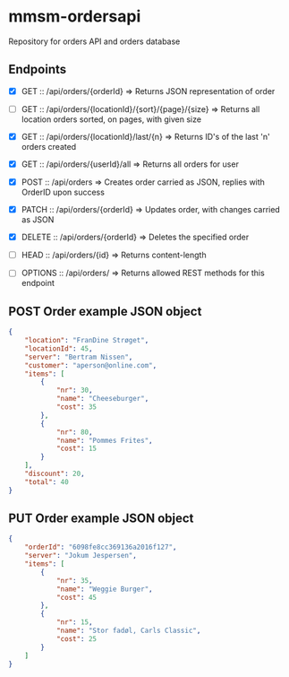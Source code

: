 # mmsm-ordersapi
Repository for orders API and orders database

## Endpoints

- [x] GET     :: /api/orders/{orderId}                          => Returns JSON representation of order
- [ ] GET     :: /api/orders/{locationId}/{sort}/{page}/{size}  => Returns all location orders sorted, on pages, with given size
- [x] GET     :: /api/orders/{locationId}/last/{n}              => Returns ID's of the last 'n' orders created
- [x] GET     :: /api/orders/{userId}/all                       => Returns all orders for user
- [x] POST    :: /api/orders                                    => Creates order carried as JSON, replies with OrderID upon success
- [x] PATCH   :: /api/orders/{orderId}                          => Updates order, with changes carried as JSON
- [x] DELETE  :: /api/orders/{orderId}                          => Deletes the specified order
- [ ] HEAD    :: /api/orders/{id}                               => Returns content-length
- [ ] OPTIONS :: /api/orders/                                   => Returns allowed REST methods for this endpoint


## POST Order example JSON object
```json
{
    "location": "FranDine Strøget",
    "locationId": 45,
    "server": "Bertram Nissen",
    "customer": "aperson@online.com",
    "items": [
        {
            "nr": 30,
            "name": "Cheeseburger",
            "cost": 35
        },
        {
            "nr": 80,
            "name": "Pommes Frites",
            "cost": 15
        }
    ],
    "discount": 20,
    "total": 40
}
```

## PUT Order example JSON object
```json
{
    "orderId": "6098fe8cc369136a2016f127",
    "server": "Jokum Jespersen",
    "items": [
        {
            "nr": 35,
            "name": "Weggie Burger",
            "cost": 45
        },
        {
            "nr": 15,
            "name": "Stor fadøl, Carls Classic",
            "cost": 25
        }
    ]
}
```